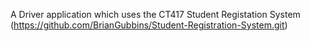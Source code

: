 A Driver application which uses the CT417 Student Registation System (https://github.com/BrianGubbins/Student-Registration-System.git)

